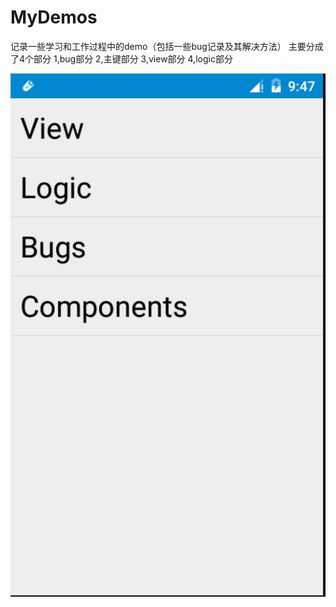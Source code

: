 # MyDemos
记录一些学习和工作过程中的demo（包括一些bug记录及其解决方法）
主要分成了4个部分
1,bug部分
2,主键部分
3,view部分
4,logic部分

![image](http://github.com/micaixiaoduanku/MyDemos/raw/master/images/main_page.png)
